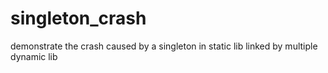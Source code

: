 # singleton_crash
demonstrate the crash caused by a singleton in static lib linked by multiple dynamic lib

